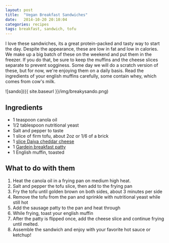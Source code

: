```yaml
---
layout: post
title:  "Vegan Breakfast Sandwiches"
date:   2014-10-20 20:10:04
categories: recipes
tags: breakfast, sandwich, tofu
---
```


I love these sandwiches, its a great protein-packed and tasty way to start the day. Despite the appearance, these are low in fat and low in calories. We make up a big batch of these on the weekend and put them in the freezer. If you do that, be sure to keep the muffins and the cheese slices separate to prevent sogginess. Some day we will do a scratch version of these, but for now, we're enjoying them on a daily basis. Read the ingredients of your english muffins carefully, some contain whey, which comes from cow's milk. 

![sando]({{ site.baseurl }}/img/breakysando.png)

## Ingredients
- 1 teaspoon canola oil
- 1/2 tablespoon nutritional yeast
- Salt and pepper to taste
- 1 slice of firm tofu, about 2oz or 1/6 of a brick
- 1 [slice Daiya cheddar cheese](http://www.amazon.com/gp/product/B00EHJUWAS/ref=as_li_tl?ie=UTF8&camp=1789&creative=390957&creativeASIN=B00EHJUWAS&linkCode=as2&tag=veggpupp-20&linkId=KKMGRNMLTFKEP2GE)
- 1 [Gardein breakfast patty](http://www.amazon.com/gp/product/B00B03WL08/ref=as_li_tl?ie=UTF8&camp=1789&creative=390957&creativeASIN=B00B03WL08&linkCode=as2&tag=veggpupp-20&linkId=U2RQ652OO4GC7JN2)
- 1 English muffin, toasted

## What to do with them

1. Heat the canola oil in a frying pan on medium high heat. 
2. Salt and pepper the tofu slice, then add to the frying pan
3. Fry the tofu until golden brown on both sides, about 3 minutes per side
4. Remove the tofu from the pan and sprinkle with nutritional yeast while still hot
5. Add the sausage patty to the pan and heat through
6. While frying, toast your english muffin 
7. After the patty is flipped once, add the cheese slice and continue frying until melted. 
8. Assemble the sandwich and enjoy with your favorite hot sauce or ketchup!